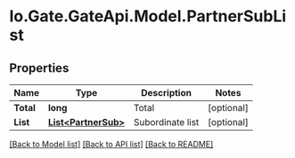 
# Io.Gate.GateApi.Model.PartnerSubList

## Properties

Name | Type | Description | Notes
------------ | ------------- | ------------- | -------------
**Total** | **long** | Total | [optional] 
**List** | [**List&lt;PartnerSub&gt;**](PartnerSub.md) | Subordinate list | [optional] 

[[Back to Model list]](../README.md#documentation-for-models)
[[Back to API list]](../README.md#documentation-for-api-endpoints)
[[Back to README]](../README.md)

